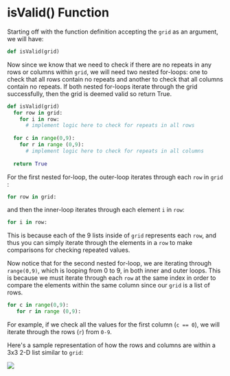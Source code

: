 <!--title={isValid()}-->

<!--badges={Algorithmns:18}-->

<!--concepts{Indexing 2D Lists, For Loops}-->

# isValid() Function

Starting off with the function definition accepting the `grid` as an argument, we will have:

```python
def isValid(grid)
```

Now since we know that we need to check if there are no repeats in any rows or columns within `grid`, we will need two nested for-loops: one to check that all rows contain no repeats and another to check that all columns contain no repeats. If both nested for-loops iterate through the grid successfully, then the grid is deemed valid so return True.

```python
def isValid(grid)
  for row in grid:
    for i in row:
      # implement logic here to check for repeats in all rows
      
  for c in range(0,9):
    for r in range (0,9):
      # implement logic here to check for repeats in all columns
      
  return True
```



For the first nested for-loop, the outer-loop iterates through each `row` in `grid` :

```python
for row in grid:
```

and then the inner-loop iterates through each element `i`  in  `row`:

```python
for i in row:
```

This is because each of the 9 lists inside of `grid` represents each `row`, and thus you can simply iterate through the elements in a `row` to make comparisons for checking repeated values.



Now notice that for the second nested for-loop, we are iterating through  `range(0,9)`, which is looping from 0 to 9, in both inner and outer loops. This is because we must iterate through each `row` at the same index in order to compare the elements within the same column since our `grid` is a list of rows.

```python
for c in range(0,9):
   for r in range (0,9):
```

For example, if we check all the values for the first column (`c == 0`), we will iterate through the rows (`r`) from `0-9`.



Here's a sample representation of how the rows and columns are within a 3x3 2-D list similar to `grid`:

![](https://4.bp.blogspot.com/-6EPvK1jRrqE/VemgzdJu4ZI/AAAAAAAADsk/QnkWDlg6zpI/s1600/how%2Bto%2Bloop%2Bover%2B2D%2Barray%2Bin%2BJava.jpg)